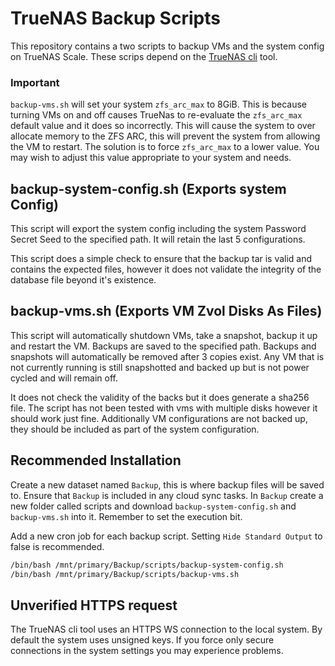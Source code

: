 # TrueNAS Backup Scripts #

This repository contains a two scripts to backup VMs and the system config on TrueNAS Scale.
These scrips depend on the [TrueNAS cli](https://github.com/truenas/midcli) tool.

### Important ###
`backup-vms.sh` will set your system `zfs_arc_max` to 8GiB. This is because turning VMs on and off causes TrueNas to re-evaluate the `zfs_arc_max` default value and it does so incorrectly. This will cause the system to over allocate memory to the ZFS ARC, this will prevent the system from allowing the VM to restart. The solution is to force `zfs_arc_max` to a lower value. You may wish to adjust this value appropriate to your system and needs.

## backup-system-config.sh (Exports system Config) ##
This script will export the system config including the system Password Secret Seed to the specified path. It will retain the last 5 configurations.

This script does a simple check to ensure that the backup tar is valid and contains the expected files, however it does not validate the integrity of the database file beyond it's existence.

## backup-vms.sh (Exports VM Zvol Disks As Files) ##
This script will automatically shutdown VMs, take a snapshot, backup it up and restart the VM. Backups are saved to the specified path. Backups and snapshots will automatically be removed after 3 copies exist. Any VM that is not currently running is still snapshotted and backed up but is not power cycled and will remain off.

It does not check the validity of the backs but it does generate a sha256 file. The script has not been tested with vms with multiple disks however it should work just fine. Additionally VM configurations are not backed up, they should be included as part of the system configuration.

## Recommended Installation ##
Create a new dataset named `Backup`, this is where backup files will be saved to. Ensure that `Backup` is included in any cloud sync tasks. In `Backup` create a new folder called scripts and download `backup-system-config.sh` and `backup-vms.sh` into it. Remember to set the execution bit.

Add a new cron job for each backup script. Setting `Hide Standard Output` to false is recommended.
```bash
/bin/bash /mnt/primary/Backup/scripts/backup-system-config.sh
/bin/bash /mnt/primary/Backup/scripts/backup-vms.sh
```

## Unverified HTTPS request ##
The TrueNAS cli tool uses an HTTPS WS connection to the local system. By default the system uses unsigned keys. If you force only secure connections in the system settings you may experience problems.